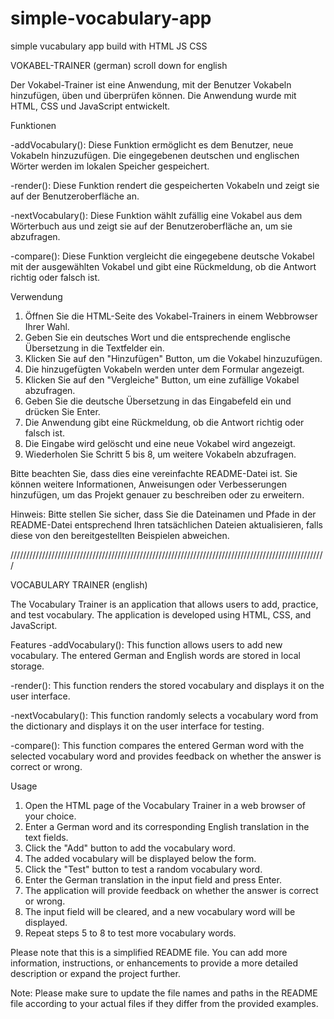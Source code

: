# simple-vocabulary-app
simple vucabulary app build with HTML JS CSS

VOKABEL-TRAINER (german) scroll down for english

Der Vokabel-Trainer ist eine Anwendung, mit der Benutzer Vokabeln hinzufügen, üben und überprüfen können. Die Anwendung wurde mit HTML, CSS und JavaScript entwickelt.

Funktionen

-addVocabulary(): Diese Funktion ermöglicht es dem Benutzer, neue Vokabeln hinzuzufügen. Die eingegebenen deutschen und englischen Wörter werden im lokalen Speicher gespeichert.

-render(): Diese Funktion rendert die gespeicherten Vokabeln und zeigt sie auf der Benutzeroberfläche an.

-nextVocabulary(): Diese Funktion wählt zufällig eine Vokabel aus dem Wörterbuch aus und zeigt sie auf der Benutzeroberfläche an, um sie abzufragen.

-compare(): Diese Funktion vergleicht die eingegebene deutsche Vokabel mit der ausgewählten Vokabel und gibt eine Rückmeldung, ob die Antwort richtig oder falsch ist.

Verwendung

1. Öffnen Sie die HTML-Seite des Vokabel-Trainers in einem Webbrowser Ihrer Wahl.
2. Geben Sie ein deutsches Wort und die entsprechende englische Übersetzung in die Textfelder ein.
3. Klicken Sie auf den "Hinzufügen" Button, um die Vokabel hinzuzufügen.
4. Die hinzugefügten Vokabeln werden unter dem Formular angezeigt.
5. Klicken Sie auf den "Vergleiche" Button, um eine zufällige Vokabel abzufragen.
6. Geben Sie die deutsche Übersetzung in das Eingabefeld ein und drücken Sie Enter.
7. Die Anwendung gibt eine Rückmeldung, ob die Antwort richtig oder falsch ist.
8. Die Eingabe wird gelöscht und eine neue Vokabel wird angezeigt.
9. Wiederholen Sie Schritt 5 bis 8, um weitere Vokabeln abzufragen.

Bitte beachten Sie, dass dies eine vereinfachte README-Datei ist. Sie können weitere Informationen, Anweisungen oder Verbesserungen hinzufügen, um das Projekt genauer zu beschreiben oder zu erweitern.

Hinweis: Bitte stellen Sie sicher, dass Sie die Dateinamen und Pfade in der README-Datei entsprechend Ihren tatsächlichen Dateien aktualisieren, falls diese von den bereitgestellten Beispielen abweichen.

////////////////////////////////////////////////////////////////////////////////////////////////////

VOCABULARY TRAINER (english)

The Vocabulary Trainer is an application that allows users to add, practice, and test vocabulary. The application is developed using HTML, CSS, and JavaScript.

Features
-addVocabulary(): This function allows users to add new vocabulary. The entered German and English words are stored in local storage.

-render(): This function renders the stored vocabulary and displays it on the user interface.

-nextVocabulary(): This function randomly selects a vocabulary word from the dictionary and displays it on the user interface for testing.

-compare(): This function compares the entered German word with the selected vocabulary word and provides feedback on whether the answer is correct or wrong.

Usage

1. Open the HTML page of the Vocabulary Trainer in a web browser of your choice.
2. Enter a German word and its corresponding English translation in the text fields.
3. Click the "Add" button to add the vocabulary word.
4. The added vocabulary will be displayed below the form.
5. Click the "Test" button to test a random vocabulary word.
6. Enter the German translation in the input field and press Enter.
7. The application will provide feedback on whether the answer is correct or wrong.
8. The input field will be cleared, and a new vocabulary word will be displayed.
9. Repeat steps 5 to 8 to test more vocabulary words.

Please note that this is a simplified README file. You can add more information, instructions, or enhancements to provide a more detailed description or expand the project further.

Note: Please make sure to update the file names and paths in the README file according to your actual files if they differ from the provided examples.
